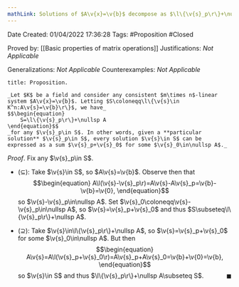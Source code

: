 ```yaml
---
mathLink: Solutions of $A\v{x}=\v{b}$ decompose as $\l\{\v{s}_p\r\}+\nullsp A$ for any $A\v{s}_p=\v{b}$
---
```


<div class="topSpace"></div>

Date Created: 01/04/2022 17:36:28
Tags: #Proposition #Closed

Proved by: [[Basic properties of matrix operations]]
Justifications: _Not Applicable_

Generalizations: _Not Applicable_
Counterexamples: _Not Applicable_

``` ad-Proposition
title: Proposition.

_Let $K$ be a field and consider any consistent $m\times n$-linear system $A\v{x}=\v{b}$. Letting $S\coloneqq\l\{\v{s}\in K^n:A\v{s}=\v{b}\r\}$, we have_
$$\begin{equation}
    S=\l\{\v{s}_p\r\}+\nullsp A
\end{equation}$$
_for any $\v{s}_p\in S$. In other words, given a **particular solution** $\v{s}_p\in S$, every solution $\v{s}\in S$ can be expressed as a sum $\v{s}_p+\v{s}_0$ for some $\v{s}_0\in\nullsp A$._

```

_Proof_. Fix any $\v{s}_p\in S$.
* ($\subseteq$): Take $\v{s}\in S$, so $A\v{s}=\v{b}$. Observe then that
$$\begin{equation}
    A\l(\v{s}-\v{s}_p\r)=A\v{s}-A\v{s}_p=\v{b}-\v{b}=\v{0},
\end{equation}$$
so $\v{s}-\v{s}_p\in\nullsp A$. Set $\v{s}_0\coloneqq\v{s}-\v{s}_p\in\nullsp A$, so $\v{s}=\v{s}_p+\v{s}_0$ and thus $S\subseteq\l\{\v{s}_p\r\}+\nullsp A$.

* ($\supseteq$): Take $\v{s}\in\l\{\v{s}_p\r\}+\nullsp A$, so $\v{s}=\v{s}_p+\v{s}_0$ for some $\v{s}_0\in\nullsp A$. But then
$$\begin{equation}
    A\v{s}=A\l(\v{s}_p+\v{s}_0\r)=A\v{s}_p+A\v{s}_0=\v{b}+\v{0}=\v{b},
\end{equation}$$
so $\v{s}\in S$ and thus $\l\{\v{s}_p\r\}+\nullsp A\subseteq S$.<span style="float:right;">$\blacksquare$</span>
